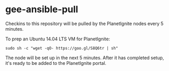 # gee-ansible-pull

Checkins to this repository will be pulled by the PlanetIgnite nodes
every 5 minutes.

To prep an Ubuntu 14.04 LTS VM for PlanetIgnite:

```
sudo sh -c "wget -qO- https://goo.gl/S8Q6tr | sh"
```

The node will be set up in the next 5 minutes.  After it has completed
setup, it's ready to be added to the PlanetIgnite portal.
